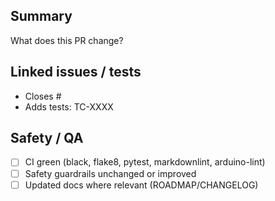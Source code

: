 ## Summary
What does this PR change?

## Linked issues / tests
- Closes #
- Adds tests: TC-XXXX

## Safety / QA
- [ ] CI green (black, flake8, pytest, markdownlint, arduino-lint)
- [ ] Safety guardrails unchanged or improved
- [ ] Updated docs where relevant (ROADMAP/CHANGELOG)
